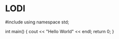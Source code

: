# LODI
#include <iostream>
using namespace std;

int main() {
    cout << "Hello World" << endl;
    return 0;
}
